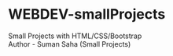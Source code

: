 # WEBDEV-smallProjects
Small Projects with HTML/CSS/Bootstrap
</br>
Author - Suman Saha (Small Projects)
